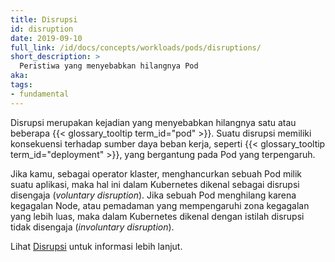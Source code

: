```yaml
---
title: Disrupsi
id: disruption
date: 2019-09-10
full_link: /id/docs/concepts/workloads/pods/disruptions/
short_description: >
  Peristiwa yang menyebabkan hilangnya Pod
aka:
tags:
- fundamental
---
```

Disrupsi merupakan kejadian yang menyebabkan hilangnya satu atau beberapa {{< glossary_tooltip term_id="pod" >}}. Suatu disrupsi memiliki konsekuensi terhadap sumber daya beban kerja, seperti {{< glossary_tooltip term_id="deployment" >}}, yang bergantung pada Pod yang terpengaruh.

<!--more-->

Jika kamu, sebagai operator klaster, menghancurkan sebuah Pod milik suatu aplikasi, maka hal ini dalam Kubernetes dikenal sebagai disrupsi disengaja (_voluntary disruption_). Jika sebuah Pod menghilang karena kegagalan Node, atau pemadaman yang mempengaruhi zona kegagalan yang lebih luas, maka dalam Kubernetes dikenal dengan istilah disrupsi tidak disengaja (_involuntary disruption_).

Lihat [Disrupsi](/id/docs/concepts/workloads/pods/disruptions/) untuk informasi lebih lanjut.
